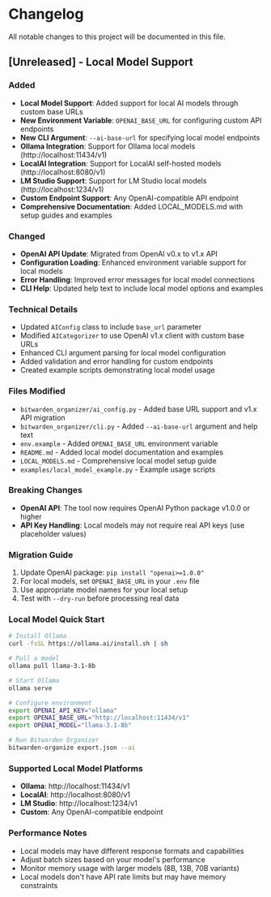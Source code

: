 # Changelog

All notable changes to this project will be documented in this file.

## [Unreleased] - Local Model Support

### Added
- **Local Model Support**: Added support for local AI models through custom base URLs
- **New Environment Variable**: `OPENAI_BASE_URL` for configuring custom API endpoints
- **New CLI Argument**: `--ai-base-url` for specifying local model endpoints
- **Ollama Integration**: Support for Ollama local models (http://localhost:11434/v1)
- **LocalAI Integration**: Support for LocalAI self-hosted models (http://localhost:8080/v1)
- **LM Studio Support**: Support for LM Studio local models (http://localhost:1234/v1)
- **Custom Endpoint Support**: Any OpenAI-compatible API endpoint
- **Comprehensive Documentation**: Added LOCAL_MODELS.md with setup guides and examples

### Changed
- **OpenAI API Update**: Migrated from OpenAI v0.x to v1.x API
- **Configuration Loading**: Enhanced environment variable support for local models
- **Error Handling**: Improved error messages for local model connections
- **CLI Help**: Updated help text to include local model options and examples

### Technical Details
- Updated `AIConfig` class to include `base_url` parameter
- Modified `AICategorizer` to use OpenAI v1.x client with custom base URLs
- Enhanced CLI argument parsing for local model configuration
- Added validation and error handling for custom endpoints
- Created example scripts demonstrating local model usage

### Files Modified
- `bitwarden_organizer/ai_config.py` - Added base URL support and v1.x API migration
- `bitwarden_organizer/cli.py` - Added `--ai-base-url` argument and help text
- `env.example` - Added `OPENAI_BASE_URL` environment variable
- `README.md` - Added local model documentation and examples
- `LOCAL_MODELS.md` - Comprehensive local model setup guide
- `examples/local_model_example.py` - Example usage scripts

### Breaking Changes
- **OpenAI API**: The tool now requires OpenAI Python package v1.0.0 or higher
- **API Key Handling**: Local models may not require real API keys (use placeholder values)

### Migration Guide
1. Update OpenAI package: `pip install "openai>=1.0.0"`
2. For local models, set `OPENAI_BASE_URL` in your `.env` file
3. Use appropriate model names for your local setup
4. Test with `--dry-run` before processing real data

### Local Model Quick Start
```bash
# Install Ollama
curl -fsSL https://ollama.ai/install.sh | sh

# Pull a model
ollama pull llama-3.1-8b

# Start Ollama
ollama serve

# Configure environment
export OPENAI_API_KEY="ollama"
export OPENAI_BASE_URL="http://localhost:11434/v1"
export OPENAI_MODEL="llama-3.1-8b"

# Run Bitwarden Organizer
bitwarden-organize export.json --ai
```

### Supported Local Model Platforms
- **Ollama**: http://localhost:11434/v1
- **LocalAI**: http://localhost:8080/v1
- **LM Studio**: http://localhost:1234/v1
- **Custom**: Any OpenAI-compatible endpoint

### Performance Notes
- Local models may have different response formats and capabilities
- Adjust batch sizes based on your model's performance
- Monitor memory usage with larger models (8B, 13B, 70B variants)
- Local models don't have API rate limits but may have memory constraints
